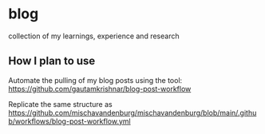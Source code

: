 # blog
collection of my learnings, experience and research

## How I plan to use
Automate the pulling of my blog posts using the tool: https://github.com/gautamkrishnar/blog-post-workflow

Replicate the same structure as https://github.com/mischavandenburg/mischavandenburg/blob/main/.github/workflows/blog-post-workflow.yml


